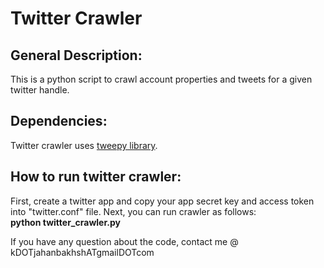 <h1>Twitter Crawler</h1>
<h2>General Description:</h2>
<p>This is a python script to crawl account properties and tweets for a given twitter handle.</p>
<h2>Dependencies:</h2>
Twitter crawler uses <a href="https://github.com/tweepy/tweepy">tweepy library</a>. 

<h2>How to run twitter crawler:</h2>
<p>First, create a twitter app and copy your app secret key and access token into "twitter.conf" file. Next, you can run crawler as follows:<br />
<b>python twitter_crawler.py</b>
</p>
<p>
If you have any question about the code, contact me @ kDOTjahanbakhshATgmailDOTcom
</p>
